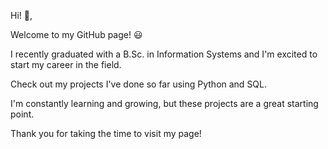 <!-- ### Hi there 👋 -->

<!--
**orseg/orseg** is a ✨ _special_ ✨ repository because its `README.md` (this file) appears on your GitHub profile.

Here are some ideas to get you started:

- 🔭 I’m currently working on ...
- 🌱 I’m currently learning ...
- 👯 I’m looking to collaborate on ...
- 🤔 I’m looking for help with ...
- 💬 Ask me about ...
- 📫 How to reach me: ...
- 😄 Pronouns: ...
- ⚡ Fun fact: ...
-->

Hi! 👋,

Welcome to my GitHub page! 😃

I recently graduated with a B.Sc. in Information Systems and I'm excited to start my career in the field.

Check out my projects I've done so far using Python and SQL.

I'm constantly learning and growing, but these projects are a great starting point.

Thank you for taking the time to visit my page!
